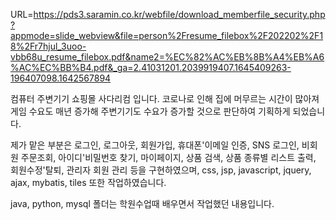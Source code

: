 URL=https://pds3.saramin.co.kr/webfile/download_memberfile_security.php?appmode=slide_webview&file=person%2Fresume_filebox%2F202202%2F18%2Fr7hjul_3uoo-vbb68u_resume_filebox.pdf&name2=%EC%82%AC%EB%8B%A4%EB%A6%AC%EC%BB%B4.pdf&_ga=2.41031201.2039919407.1645409263-196407098.1642567894

컴퓨터 주변기기 쇼핑몰 사다리컴 입니다.
코로나로 인해 집에 머무르는 시간이 많아져 게임 수요도 매년 증가해 주변기기도 수요가 증가할 것으로 판단하여 기획하게 되었습니다.

제가 맡은 부분은 로그인, 로그아웃, 회원가입, 휴대폰'이메일 인증, SNS 로그인, 비회원 주문조회, 아이디'비밀번호 찾기, 마이페이지, 상품 검색, 상품 종류별 리스트 출력, 회원수정'탈퇴, 관리자 회원 관리 등을 구현하였으며,
css, jsp, javascript, jquery, ajax, mybatis, tiles 또한 작업하였습니다.

java, python, mysql 폴더는 학원수업때 배우면서 작업했던 내용입니다.
